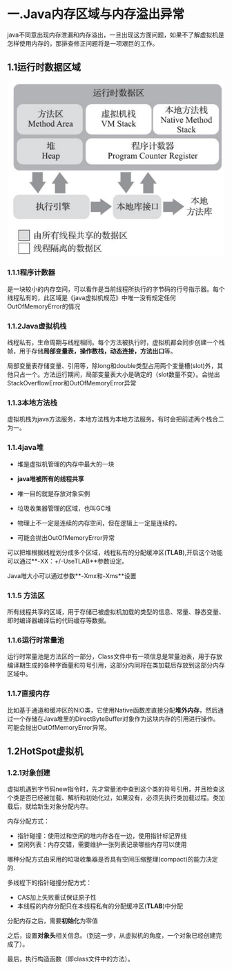 # 一.Java内存区域与内存溢出异常

java不同意出现内存泄漏和内存溢出，一旦出现这方面问题，如果不了解虚拟机是怎样使用内存的，那排查修正问题将是一项艰巨的工作。

## 1.1运行时数据区域

![image-20210526143218428](java虚拟机.assets/image-20210526143218428.png)

### 1.1.1程序计数器

是一块较小的内存空间，可以看作是当前线程所执行的字节码的行号指示器。每个线程私有的，此区域是《java虚拟机规范》中唯一没有规定任何OutOfMemoryError的情况

### 1.1.2Java虚拟机栈

线程私有，生命周期与线程相同。每个方法被执行时，虚拟机都会同步创建一个栈帧，用于存储**局部变量表，操作数栈，动态连接，方法出口**等。

局部变量表存储变量、引用等，除long和double类型占用两个变量槽(slot)外，其他只占一个。方法运行期间，局部变量表大小是确定的（slot数量不变）。会抛出StackOverflowError和OutOfMemoryError异常

### 1.1.3本地方法栈

虚拟机栈为java方法服务，本地方法栈为本地方法服务。有时会把前述两个栈合二为一。

### 1.1.4java堆

- 堆是虚拟机管理的内存中最大的一块

- **java堆被所有的线程共享**

- 唯一目的就是存放对象实例

- 垃圾收集器管理的区域，也叫GC堆
- 物理上不一定是连续的内存空间，但在逻辑上一定是连续的。
- 可能会抛出OutOfMemoryError异常

可以把堆根据线程划分成多个区域，线程私有的分配缓冲区(**TLAB**),开启这个功能可以通过**-XX：+/-UseTLAB**参数设定。

Java堆大小可以通过参数**-Xmx和-Xms**设置

### 1.1.5 方法区

所有线程共享的区域，用于存储已被虚拟机加载的类型的信息、常量、静态变量、即时编译器编译后的代码缓存等数据。

### 1.1.6运行时常量池

运行时常量池是方法区的一部分，Class文件中有一项信息是常量池表，用于存放编译期生成的各种字面量和符号引用，这部分内同将在类加载后存放到这部分内存区域中。

### 1.1.7直接内存

比如基于通道和缓冲区的NIO类，它使用Native函数库直接分配**堆外内存**，然后通过一个存储在Java堆里的DirectByteBuffer对象作为这块内存的引用进行操作。可能会抛出OutOfMemoryError异常。

## 1.2HotSpot虚拟机

### 1.2.1对象创建

虚拟机遇到字节码new指令时，先才常量池中查到这个类的符号引用，并且检查这个类是否已经被加载、解析和初始化过，如果没有，必须先执行类加载过程。类加载后，就给新生对象分配内存。

内存分配方式：

- 指针碰撞：使用过和空闲的堆内存各在一边，使用指针标记界线
- 空闲列表：内存交错，需要维护一张列表记录哪些内存可以使用

哪种分配方式由采用的垃圾收集器是否具有空间压缩整理(compact)的能力决定的.

多线程下的指针碰撞分配方式：

- CAS加上失败重试保证原子性
- 本线程的内存分配只在本线程私有的分配缓冲区(**TLAB**)中分配

分配内存之后，需要**初始化**为零值

之后，设置**对象头**相关信息。（到这一步，从虚拟机的角度，一个对象已经创建完成了）。

最后，执行构造函数（即class文件中的<init>方法）。


